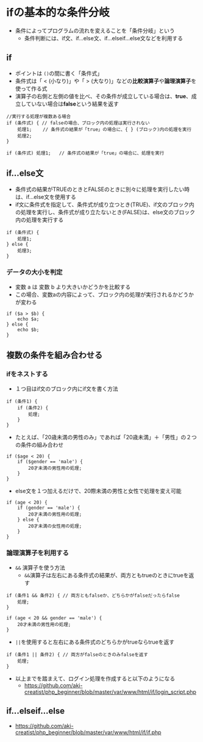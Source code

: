 # ifの基本的な条件分岐

* 条件によってプログラムの流れを変えることを「条件分岐」という
    * 条件判断には、if文、if…else文、if…elseif…else文などを利用する

## if

* ポイントは `()`の間に書く「条件式」
* 条件式は「 < (小なり)」や「 > (大なり)」などの**比較演算子**や**論理演算子**を使って作る式
* 演算子の右側と左側の値を比べ、その条件が成立している場合は、**true**、成立していない場合は**false**という結果を返す

```text
//実行する処理が複数ある場合
if (条件式) { // falseの場合、ブロック内の処理は実行されない
    処理1;    // 条件式の結果が「true」の場合に、{ } (ブロック)内の処理を実行
    処理2;
}
```

```text
if (条件式) 処理1;   // 条件式の結果が「true」の場合に、処理を実行
```

## if…else文

* 条件式の結果がTRUEのときとFALSEのときに別々に処理を実行したい時は、if…else文を使用する
* if文に条件式を指定して、条件式が成り立つとき(TRUE)、if文のブロック内の処理を実行し、条件式が成り立たないとき(FALSE)は、else文のブロック内の処理を実行する

```text
if (条件式) {
    処理1;
} else {
    処理3;
}
```

### データの大小を判定

* 変数 a は 変数 b より大きいかどうかを比較する
* この場合、変数aの内容によって、ブロック内の処理が実行されるかどうかが変わる

```text
if ($a > $b) {
    echo $a;
} else {
    echo $b;
}
```

## 複数の条件を組み合わせる

### ifをネストする

* １つ目はif文のブロック内にif文を書く方法

```text
if (条件1) {
    if (条件2) {
        処理;
    }
}
```

* たとえば、「20歳未満の男性のみ」であれば「20歳未満」＋「男性」の２つの条件の組み合わせ

```text
if ($age < 20) {
    if ($gender == 'male') {
        20才未満の男性用の処理;
    }
}
```

* else文を１つ加えるだけで、20際未満の男性と女性で処理を変え可能

```text
if (age < 20) {
    if (gender == 'male') {
        20才未満の男性用の処理;
    } else {
        20才未満の女性用の処理;
    }
}
```

### 論理演算子を利用する

* `&&` 演算子を使う方法
    * `&&`演算子は左右にある条件式の結果が、両方ともtrueのときにtrueを返す

```text
if (条件1 && 条件2) { // 両方ともfalseか、どちらかがfalseだったらfalse
    処理;
}
```

```text
if (age < 20 && gender == 'male') {
    20才未満の男性用の処理;
}
```

* `||`を使用すると左右にある条件式のどちらかがtrueならtrueを返す

```text
if (条件1 || 条件2) { // 両方がfalseのときのみfalseを返す
    処理;
}
```

* 以上までを踏まえて、ログイン処理を作成すると以下のようになる
    * https://github.com/aki-creatist/php_beginner/blob/master/var/www/html/if/login_script.php

## if...elseif...else

* https://github.com/aki-creatist/php_beginner/blob/master/var/www/html/if/if.php
